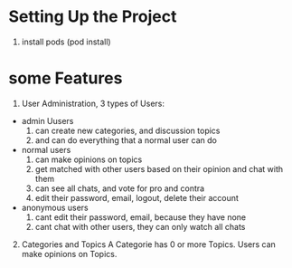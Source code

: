# Setting Up the Project
1. install pods (pod install)

# some Features
1. User Administration, 3 types of Users: 
- admin Uusers 
    1. can create new categories, and discussion topics 
    2. and can do everything that a normal user can do
- normal users 
    1. can make opinions on topics
    2. get matched with other users based on their opinion and chat with them
    3. can see all chats, and vote for pro and contra
    4. edit their password, email, logout, delete their account
- anonymous users
    1. cant edit their password, email, because they have none
    2. cant chat with other users, they can only watch all chats

2. Categories and Topics
A Categorie has 0 or more Topics.
Users can make opinions on Topics.

